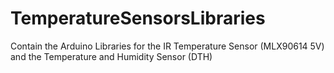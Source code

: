 # TemperatureSensorsLibraries
Contain the Arduino Libraries for the IR Temperature Sensor (MLX90614 5V) and the Temperature and Humidity Sensor (DTH)
